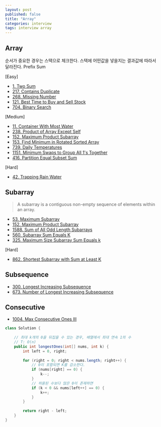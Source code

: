 ```yaml
---
layout: post
published: false
title: "Array"
categories: interview
tags: interview array
---
```


## Array

순서가 중요한 경우는 스택으로 체크한다.
스택에 어떤값을 넣을지는 결과값에 따라서 달라진다.
Prefix Sum

[Easy]
- [1. Two Sum](https://leetcode.com/problems/two-sum/)
- [217. Contains Duplicate](https://leetcode.com/problems/contains-duplicate/)
- [268. Missing Number](https://leetcode.com/problems/missing-number/)
- [121. Best Time to Buy and Sell Stock](https://leetcode.com/problems/best-time-to-buy-and-sell-stock/)
- [704. Binary Search](https://leetcode.com/problems/binary-search/)

[Medium]
- [11. Container With Most Water](https://leetcode.com/problems/container-with-most-water/)
- [238. Product of Array Except Self](https://leetcode.com/problems/product-of-array-except-self/)
- [152. Maximum Product Subarray](https://leetcode.com/problems/maximum-product-subarray/)
- [153. Find Minimum in Rotated Sorted Array](https://leetcode.com/problems/find-minimum-in-rotated-sorted-array/)
- [739. Daily Temperatures](https://leetcode.com/problems/daily-temperatures/)
- [1151. Minimum Swaps to Group All 1's Together](https://leetcode.com/problems/minimum-swaps-to-group-all-1s-together/)
- [416. Partition Equal Subset Sum](https://leetcode.com/problems/partition-equal-subset-sum/)

[Hard]
- [42. Trapping Rain Water](https://leetcode.com/problems/trapping-rain-water)

## Subarray
> A subarray is a contiguous non-empty sequence of elements within an array.

- [53. Maximum Subarray](https://leetcode.com/problems/maximum-subarray/)
- [152. Maximum Product Subarray](https://leetcode.com/problems/maximum-product-subarray/)
- [1588. Sum of All Odd Length Subarrays](https://leetcode.com/problems/sum-of-all-odd-length-subarrays/)
- [560. Subarray Sum Equals K](https://leetcode.com/problems/subarray-sum-equals-k/)
- [325. Maximum Size Subarray Sum Equals k](https://leetcode.com/problems/maximum-size-subarray-sum-equals-k/)

[Hard]
- [862. Shortest Subarray with Sum at Least K](https://leetcode.com/problems/shortest-subarray-with-sum-at-least-k/)

## Subsequence

- [300. Longest Increasing Subsequence](https://leetcode.com/problems/longest-increasing-subsequence/)
- [673. Number of Longest Increasing Subsequence](https://leetcode.com/problems/number-of-longest-increasing-subsequence/)

## Consecutive

- [1004. Max Consecutive Ones III](https://leetcode.com/problems/max-consecutive-ones-iii/)
```java
class Solution {
    
    // 최대 k개의 0을 뒤집을 수 있는 경우, 배열에서 최대 연속 1의 수
    // T: O(n)
    public int longestOnes(int[] nums, int k) {
        int left = 0, right;
        
        for (right = 0; right < nums.length; right++) {
            // 0이 포함되면 K를 감소한다.
            if (nums[right] == 0) {
                k--;
            }
            // 허용된 수보다 많은 0이 존재하면
            if (k < 0 && nums[left++] == 0) {
                k++;
            }
        }     
        
        return right - left;
    }
}
```